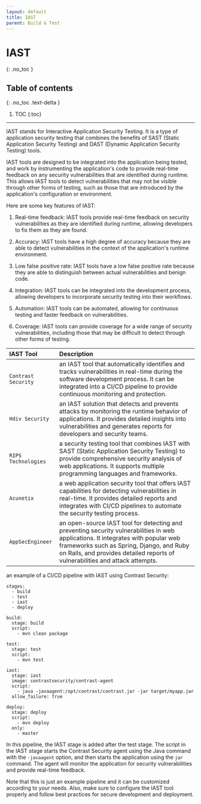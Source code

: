 ```yaml
---
layout: default
title: IAST
parent: Build & Test
---
```


# IAST
{: .no_toc }

## Table of contents
{: .no_toc .text-delta }

1. TOC
{:toc}

---


IAST stands for Interactive Application Security Testing. It is a type of application security testing that combines the benefits of SAST (Static Application Security Testing) and DAST (Dynamic Application Security Testing) tools.

IAST tools are designed to be integrated into the application being tested, and work by instrumenting the application's code to provide real-time feedback on any security vulnerabilities that are identified during runtime. This allows IAST tools to detect vulnerabilities that may not be visible through other forms of testing, such as those that are introduced by the application's configuration or environment.

Here are some key features of IAST:

1. Real-time feedback: IAST tools provide real-time feedback on security vulnerabilities as they are identified during runtime, allowing developers to fix them as they are found.

2. Accuracy: IAST tools have a high degree of accuracy because they are able to detect vulnerabilities in the context of the application's runtime environment.

3. Low false positive rate: IAST tools have a low false positive rate because they are able to distinguish between actual vulnerabilities and benign code.

4. Integration: IAST tools can be integrated into the development process, allowing developers to incorporate security testing into their workflows.

5. Automation: IAST tools can be automated, allowing for continuous testing and faster feedback on vulnerabilities.

6. Coverage: IAST tools can provide coverage for a wide range of security vulnerabilities, including those that may be difficult to detect through other forms of testing.


| IAST Tool    | Description   | 
|:---------------|:---------------------|
| `Contrast Security` | an IAST tool that automatically identifies and tracks vulnerabilities in real-time during the software development process. It can be integrated into a CI/CD pipeline to provide continuous monitoring and protection.	 | 
| `Hdiv Security` | an IAST solution that detects and prevents attacks by monitoring the runtime behavior of applications. It provides detailed insights into vulnerabilities and generates reports for developers and security teams.	 | 
| `RIPS Technologies` | a security testing tool that combines IAST with SAST (Static Application Security Testing) to provide comprehensive security analysis of web applications. It supports multiple programming languages and frameworks.	 | 
| `Acunetix` | a web application security tool that offers IAST capabilities for detecting vulnerabilities in real-time. It provides detailed reports and integrates with CI/CD pipelines to automate the security testing process.	 | 
| `AppSecEngineer` | an open-source IAST tool for detecting and preventing security vulnerabilities in web applications. It integrates with popular web frameworks such as Spring, Django, and Ruby on Rails, and provides detailed reports of vulnerabilities and attack attempts.	 | 



an example of a CI/CD pipeline with IAST using Contrast Security:

```
stages:
  - build
  - test
  - iast
  - deploy

build:
  stage: build
  script:
    - mvn clean package

test:
  stage: test
  script:
    - mvn test

iast:
  stage: iast
  image: contrastsecurity/contrast-agent
  script:
    - java -javaagent:/opt/contrast/contrast.jar -jar target/myapp.jar
  allow_failure: true

deploy:
  stage: deploy
  script:
    - mvn deploy
  only:
    - master
```

In this pipeline, the IAST stage is added after the test stage. The script in the IAST stage starts the Contrast Security agent using the Java command with the `-javaagent` option, and then starts the application using the `jar` command. The agent will monitor the application for security vulnerabilities and provide real-time feedback.

Note that this is just an example pipeline and it can be customized according to your needs. Also, make sure to configure the IAST tool properly and follow best practices for secure development and deployment.